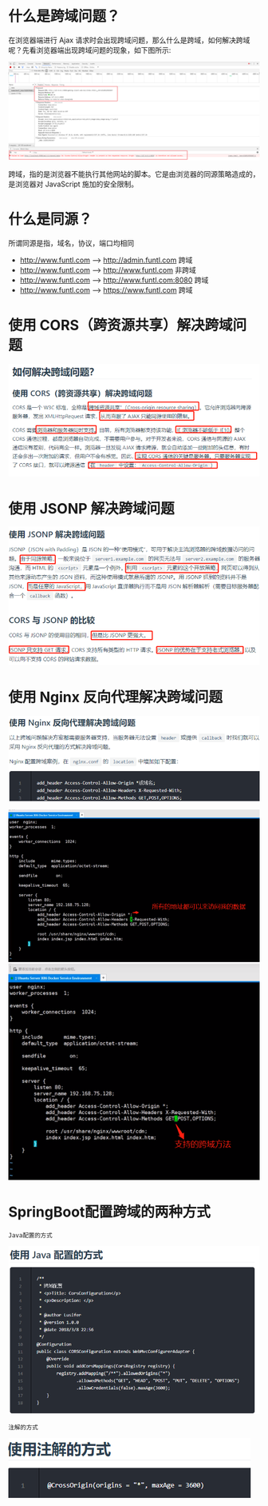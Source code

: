 # 什么是跨域问题？

在浏览器端进行 Ajax 请求时会出现跨域问题，那么什么是跨域，如何解决跨域呢？先看浏览器端出现跨域问题的现象，如下图所示:

![](pics/跨域问题.png)

跨域，指的是浏览器不能执行其他网站的脚本。它是由浏览器的同源策略造成的，是浏览器对 JavaScript 施加的安全限制。

# 什么是同源？

所谓同源是指，域名，协议，端口均相同

- http://www.funtl.com --> http://admin.funtl.com 跨域
- http://www.funtl.com --> http://www.funtl.com 非跨域
- http://www.funtl.com --> http://www.funtl.com:8080 跨域
- http://www.funtl.com --> https://www.funtl.com 跨域

# 使用 CORS（跨资源共享）解决跨域问题

![](pics/跨域问题04.png)

# 使用 JSONP 解决跨域问题

![](pics/跨域问题05.png)

# 使用 Nginx 反向代理解决跨域问题

![](pics/跨域问题06.png)

![](pics/nginx实现跨域.png)
![](pics/nginx实现跨域02.png)

# SpringBoot配置跨域的两种方式

    Java配置的方式

![](pics/Spring%20Boot%20配置%20CORS%2001.png)

    注解的方式
    
![](pics/Spring%20Boot%20配置%20CORS02.png)